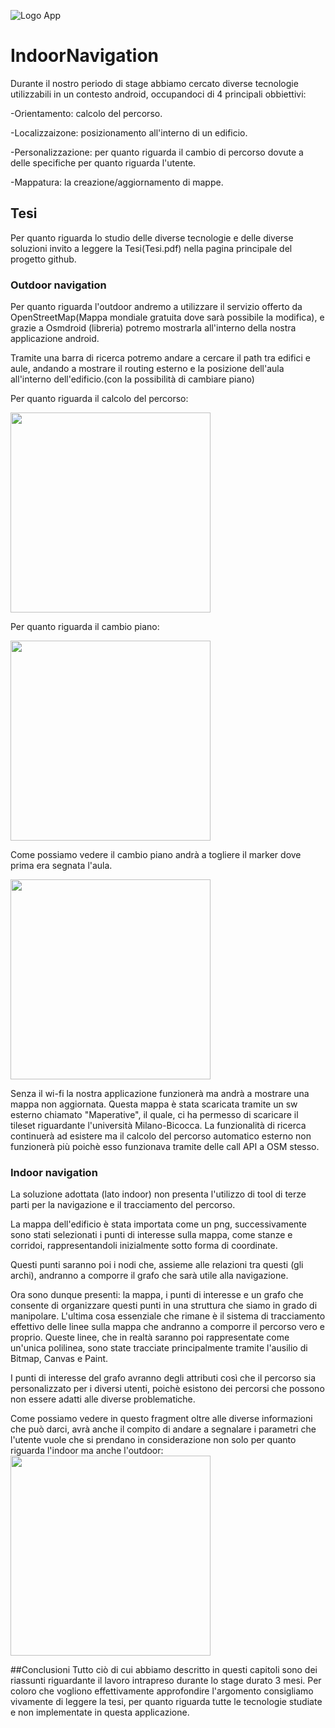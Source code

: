 ![Logo App](https://github.com/LolloMagicMagia/IndoorNavigation/blob/main/app/src/main/res/mipmap-xxxhdpi/ic_launcher.png)


 # IndoorNavigation
Durante il nostro periodo di stage abbiamo cercato diverse tecnologie utilizzabili in un contesto android, occupandoci di 4 principali obbiettivi:

-Orientamento: calcolo del percorso.

-Localizzaizone: posizionamento all'interno di un edificio.

-Personalizzazione: per quanto riguarda il cambio di percorso dovute a delle specifiche per quanto riguarda l'utente.

-Mappatura: la creazione/aggiornamento di mappe.


## Tesi
Per quanto riguarda lo studio delle diverse tecnologie e delle diverse soluzioni invito a leggere la Tesi(Tesi.pdf) nella pagina principale del progetto github.

### Outdoor navigation

Per quanto riguarda l'outdoor andremo a utilizzare il servizio offerto da OpenStreetMap(Mappa mondiale gratuita dove sarà possibile la modifica), e grazie a Osmdroid (libreria) potremo mostrarla all'interno della nostra applicazione android. 

Tramite una barra di ricerca potremo andare a cercare il path tra edifici e aule, andando a mostrare il routing esterno e la posizione dell'aula all'interno dell'edificio.(con la possibilità di cambiare piano)

Per quanto riguarda il calcolo del percorso:

<img src="https://github.com/LolloMagicMagia/IndoorNavigation/blob/main/screen/percorso.png" width="320">

Per quanto riguarda il cambio piano:

<img src="https://github.com/LolloMagicMagia/IndoorNavigation/blob/main/screen/cambioFlor1.png" width="320">

Come possiamo vedere il cambio piano andrà a togliere il marker dove prima era segnata l'aula.

<img src="https://github.com/LolloMagicMagia/IndoorNavigation/blob/main/screen/cambioFloor2.png" width="320">

Senza il wi-fi la nostra applicazione funzionerà ma andrà a mostrare una mappa non aggiornata.
Questa mappa è stata scaricata tramite un sw esterno chiamato "Maperative", il quale, ci ha permesso di scaricare il tileset riguardante l'università Milano-Bicocca. La funzionalità di ricerca continuerà ad esistere ma il calcolo del percorso automatico esterno non funzionerà più poichè esso funzionava tramite delle call API a OSM stesso.

### Indoor navigation

La soluzione adottata (lato indoor) non presenta l'utilizzo di tool di terze parti per la navigazione e il tracciamento del percorso.

La mappa dell'edificio è stata importata come un png, successivamente sono stati selezionati i punti di interesse sulla mappa, come stanze e corridoi, rappresentandoli inizialmente sotto forma di coordinate.

Questi punti saranno poi i nodi che, assieme alle relazioni tra questi (gli archi), andranno a comporre il grafo che sarà utile alla navigazione.

Ora sono dunque presenti: la mappa, i punti di interesse e un grafo che consente di organizzare questi punti in una struttura che siamo in grado di manipolare. L'ultima cosa essenziale che rimane è il sistema di tracciamento effettivo delle linee sulla mappa che andranno a comporre il percorso vero e proprio.
Queste linee, che in realtà saranno poi rappresentate come un'unica polilinea, sono state tracciate principalmente tramite l'ausilio di Bitmap, Canvas e Paint.

I punti di interesse del grafo avranno degli attributi così che il percorso sia personalizzato per i diversi utenti, poichè esistono dei percorsi che possono non essere adatti alle diverse problematiche. 

Come possiamo vedere in questo fragment oltre alle diverse informazioni che può darci, avrà anche il compito di andare a segnalare i parametri che l'utente vuole che si prendano in considerazione non solo per quanto riguarda l'indoor ma anche l'outdoor:
<img src="https://github.com/LolloMagicMagia/IndoorNavigation/blob/main/screen/novit%C3%A0.png" width="320">

##Conclusioni
Tutto ciò di cui abbiamo descritto in questi capitoli sono dei riassunti riguardante il lavoro intrapreso durante lo stage durato 3 mesi.
Per coloro che vogliono effettivamente approfondire l'argomento consigliamo vivamente di leggere la tesi, per quanto riguarda tutte le tecnologie studiate e non implementate in questa applicazione.
